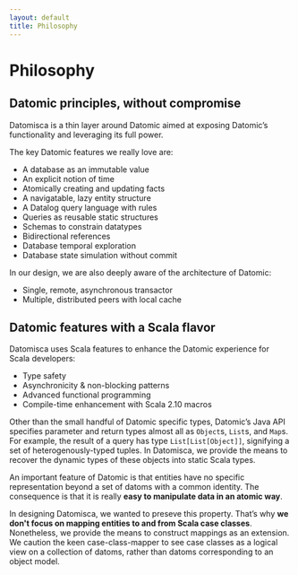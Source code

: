 ```yaml
---
layout: default
title: Philosophy
---
```


# <a name="philosophy">Philosophy</a>

## <a name="philosophy-embrace">Datomic principles, without compromise</a>
Datomisca is a thin layer around Datomic aimed at exposing Datomic’s functionality and leveraging its full power.

The key Datomic features we really love are:

- A database as an immutable value
- An explicit notion of time
- Atomically creating and updating facts
- A navigatable, lazy entity structure
- A Datalog query language with rules
- Queries as reusable static structures
- Schemas to constrain datatypes
- Bidirectional references
- Database temporal exploration
- Database state simulation without commit

In our design, we are also deeply aware of the architecture of Datomic:

- Single, remote, asynchronous transactor
- Multiple, distributed peers with local cache


## <a name="philosophy-enhance">Datomic features with a Scala flavor</a>

Datomisca uses Scala features to enhance the Datomic experience for Scala developers:

- Type safety
- Asynchronicity & non-blocking patterns
- Advanced functional programming
- Compile-time enhancement with Scala 2.10 macros

Other than the small handful of Datomic specific types, Datomic’s Java API specifies parameter and return types almost all as `Object`s, `List`s, and `Map`s.
For example, the result of a query has type `List[List[Object]]`, signifying a set of heterogenously-typed tuples.
In Datomisca, we provide the means to recover the dynamic types of these objects into static Scala types.

An important feature of Datomic is that entities have no specific representation beyond a set of datoms with a common identity. The consequence is that it is really **easy to manipulate data in an atomic way**.

In designing Datomisca, we wanted to preseve this property. That’s why **we don't focus on mapping entities to and from Scala case classes**. Nonetheless, we provide the means to construct mappings as an extension. We caution the keen case-class-mapper to see case classes as a logical view on a collection of datoms, rather than datoms corresponding to an object model.
